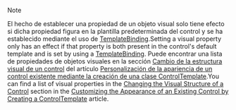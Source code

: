 > [!NOTE]
>  <span data-ttu-id="114da-101">El hecho de establecer una propiedad de un objeto visual solo tiene efecto si dicha propiedad figura en la plantilla predeterminada del control y se ha establecido mediante el uso de [TemplateBinding](~/docs/framework/wpf/advanced/templatebinding-markup-extension.md).</span><span class="sxs-lookup"><span data-stu-id="114da-101">Setting a visual property only has an effect if that property is both present in the control's default template and is set by using a [TemplateBinding](~/docs/framework/wpf/advanced/templatebinding-markup-extension.md).</span></span> <span data-ttu-id="114da-102">Puede encontrar una lista de propiedades de objetos visuales en la sección [Cambio de la estructura visual de un control](~/docs/framework/wpf/controls/customizing-the-appearance-of-an-existing-control.md#changing-the-visual-structure-of-a-control) del artículo [Personalización de la apariencia de un control existente mediante la creación de una clase ControlTemplate](~/docs/framework/wpf/controls/customizing-the-appearance-of-an-existing-control.md).</span><span class="sxs-lookup"><span data-stu-id="114da-102">You can find a list of visual properties in the [Changing the Visual Structure of a Control](~/docs/framework/wpf/controls/customizing-the-appearance-of-an-existing-control.md#changing-the-visual-structure-of-a-control) section in the [Customizing the Appearance of an Existing Control by Creating a ControlTemplate](~/docs/framework/wpf/controls/customizing-the-appearance-of-an-existing-control.md) article.</span></span>
  
